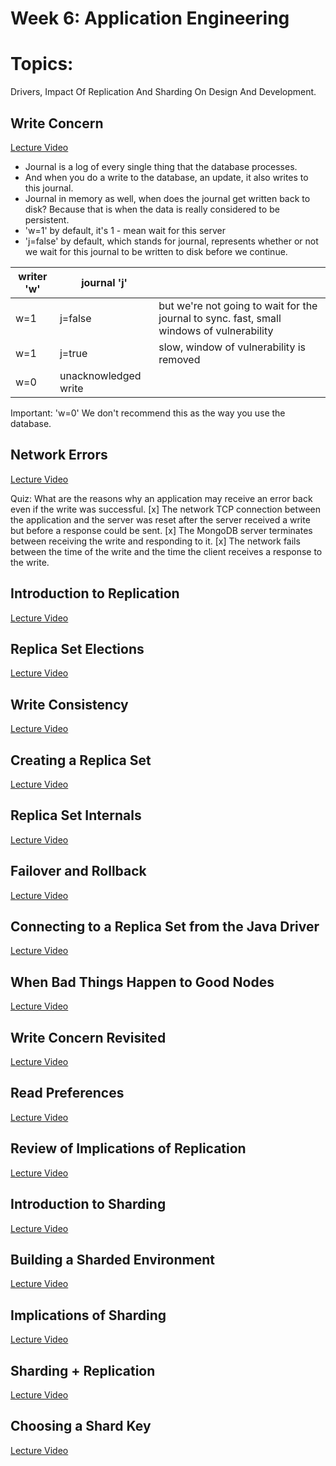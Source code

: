 Week 6: Application Engineering
===============================

# Topics:
Drivers, Impact Of Replication And Sharding On Design And Development.


## Write Concern 
[Lecture Video](https://www.youtube.com/watch?v=oRDYNWCYnGo)

* Journal is a log of every single thing that the database processes.
* And when you do a write to the database, an update, it also writes to this journal.
* Journal in memory as well, when does the journal get written back to disk?
	Because that is when the data is really considered to be persistent.
* 'w=1' by default, it's 1 - mean wait for this server
* 'j=false' by default, which stands for journal, represents whether or not we wait for this journal to be written to disk before we continue.


| writer 'w' | journal 'j' |            |
|------------|-------------|------------|
| w=1        | j=false     | but we're not going to wait for the journal to sync. fast, small windows of vulnerability |
| w=1        | j=true      | slow, window of vulnerability is removed |
| w=0        | unacknowledged write | |

Important:
'w=0' We don't recommend this as the way you use the database.

## Network Errors 
[Lecture Video](https://www.youtube.com/watch?v=xWNzCkTCN-M)

Quiz:
What are the reasons why an application may receive an error back even if the write was successful.
[x] The network TCP connection between the application and the server was reset after the server received a write but before a response could be sent.
[x] The MongoDB server terminates between receiving the write and responding to it.
[x] The network fails between the time of the write and the time the client receives a response to the write.

## Introduction to Replication 
[Lecture Video](https://www.youtube.com/watch?v=)

## Replica Set Elections 
[Lecture Video](https://www.youtube.com/watch?v=)

## Write Consistency 
[Lecture Video](https://www.youtube.com/watch?v=)

## Creating a Replica Set 
[Lecture Video](https://www.youtube.com/watch?v=)

## Replica Set Internals 
[Lecture Video](https://www.youtube.com/watch?v=)

## Failover and Rollback 
[Lecture Video](https://www.youtube.com/watch?v=)

## Connecting to a Replica Set from the Java Driver 
[Lecture Video](https://www.youtube.com/watch?v=)

## When Bad Things Happen to Good Nodes 
[Lecture Video](https://www.youtube.com/watch?v=)

## Write Concern Revisited 
[Lecture Video](https://www.youtube.com/watch?v=)

## Read Preferences 
[Lecture Video](https://www.youtube.com/watch?v=)

## Review of Implications of Replication 
[Lecture Video](https://www.youtube.com/watch?v=)

## Introduction to Sharding 
[Lecture Video](https://www.youtube.com/watch?v=)

## Building a Sharded Environment 
[Lecture Video](https://www.youtube.com/watch?v=)

## Implications of Sharding 
[Lecture Video](https://www.youtube.com/watch?v=)

## Sharding + Replication 
[Lecture Video](https://www.youtube.com/watch?v=)

## Choosing a Shard Key
[Lecture Video](https://www.youtube.com/watch?v=)
